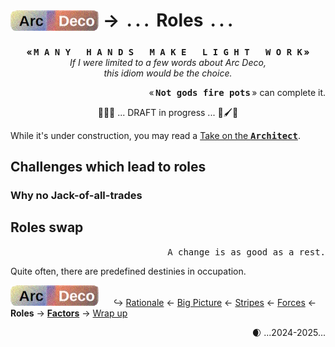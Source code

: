 # <sub>[![Arc Deco.](../../../../_rsc/_img/ArcDeco/ArcDeco-bar-h33px_rounded.png)](../../README.md)</sub> &rarr; &thinsp;.&thinsp;.&thinsp;.&thinsp; Roles &thinsp;.&thinsp;.&thinsp;.

<p align="center"><b>«&thinsp;<samp>M&thinsp;A&thinsp;N&thinsp;Y &thinsp; H&thinsp;A&thinsp;N&thinsp;D&thinsp;S &thinsp; M&thinsp;A&thinsp;K&thinsp;E &thinsp; L&thinsp;I&thinsp;G&thinsp;H&thinsp;T &thinsp; W&thinsp;O&thinsp;R&thinsp;K</samp>&thinsp;»</b>
<br /><i>If I were limited to a few words about Arc Deco,<br />this idiom would be the choice.</i></p>

<p align="right">«&thinsp;<samp><b>Not gods fire pots</b></samp>&thinsp;» can complete it.</p>

<p align="center">🚧📝🚧 ... DRAFT in progress ... 🚧🖌️🚧</p>

While it's under construction, you may read a [Take on the <samp><b>Architect</b></samp>](../../../../pencraft/README+/essays/README+/SW_architect-aTake.md).

## Challenges which lead to roles

### Why no Jack-of-all-trades

## Roles swap

<p align="right"><samp>A change is as good as a rest.</samp></p>

Quite often, there are predefined destinies in occupation.

[![Arc Deco.](../../../../_rsc/_img/ArcDeco/ArcDeco-bar-h33px_rounded.png)](../../README.md) &nbsp;&nbsp;&nbsp;&nbsp;&nbsp;↪️&nbsp;[Rationale](../01.Rationale/README.md) &larr; [Big Picture](../02.BigPict/README.md) &larr; [Stripes](../03.Stripes/README.md) &larr; [Forces](../04.Forces/README.md) &larr; **Roles** &rarr; [**Factors**](../06.Factors/README.md) &rarr; [Wrap&nbsp;up](../07.Wrapping/README.md)
<div align="right">🌒 ...2024-2025...</div>
